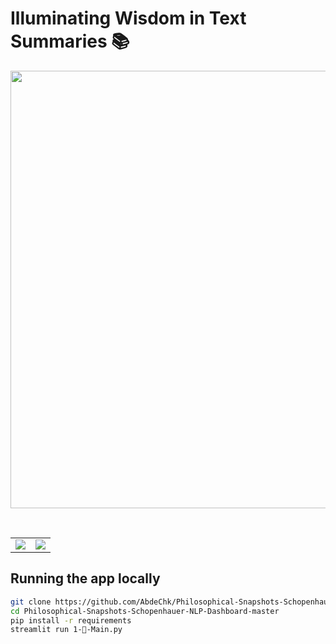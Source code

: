 # Illuminating Wisdom in Text Summaries 📚



<p align="center">
    <a href="#"><img src="./media/gif." width=700></a>
</p>

<br>

<table>
    <tr><td><img src="#"></td><td><img src="#"></td></tr>
</table>



## Running the app locally

```bash
git clone https://github.com/AbdeChk/Philosophical-Snapshots-Schopenhauer-NLP-Dashboard.git
cd Philosophical-Snapshots-Schopenhauer-NLP-Dashboard-master
pip install -r requirements
streamlit run 1-📖-Main.py
```
